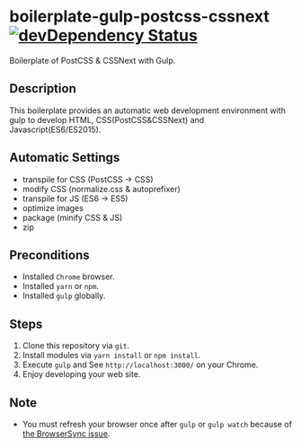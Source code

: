 # boilerplate-gulp-postcss-cssnext [![devDependency Status][depstat-image]][depstat-url]
Boilerplate of PostCSS & CSSNext with Gulp.

## Description
This boilerplate provides an automatic web development environment with gulp to develop HTML, CSS(PostCSS&CSSNext) and Javascript(ES6/ES2015).

## Automatic Settings

- transpile for CSS (PostCSS -> CSS)
- modify CSS (normalize.css & autoprefixer)
- transpile for JS (ES6 -> ES5)
- optimize images
- package (minify CSS & JS)
- zip

## Preconditions

- Installed `Chrome` browser.
- Installed `yarn` or `npm`.
- Installed `gulp` globally.

## Steps

1. Clone this repository via `git`.
1. Install modules via `yarn install` or `npm install`.
1. Execute `gulp` and See `http://localhost:3000/` on your Chrome.
1. Enjoy developing your web site.

## Note

- You must refresh your browser once after `gulp` or `gulp watch` because of [the BrowserSync issue](https://github.com/BrowserSync/browser-sync/issues/1015).

[depstat-url]: https://david-dm.org/keidrun/boilerplate-gulp-postcss-cssnext?type=dev
[depstat-image]: https://david-dm.org/keidrun/boilerplate-gulp-postcss-cssnext/dev-status.svg
